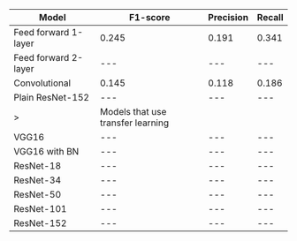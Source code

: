 | Model | F1-score | Precision | Recall |
| --- | --- | --- | --- | 
| Feed forward 1-layer | 0.245 | 0.191 | 0.341 | 
| Feed forward 2-layer | --- | --- | --- | 
| Convolutional | 0.145 | 0.118 | 0.186 | 
| Plain ResNet-152 | --- | --- | --- | 
| > | Models that use transfer learning | 
| VGG16 | --- | --- | --- | 
| VGG16 with BN | --- | --- | --- | 
| ResNet-18 | --- | --- | --- | 
| ResNet-34 | --- | --- | --- | 
| ResNet-50 | --- | --- | --- | 
| ResNet-101 | --- | --- | --- | 
| ResNet-152 | --- | --- | --- | 

